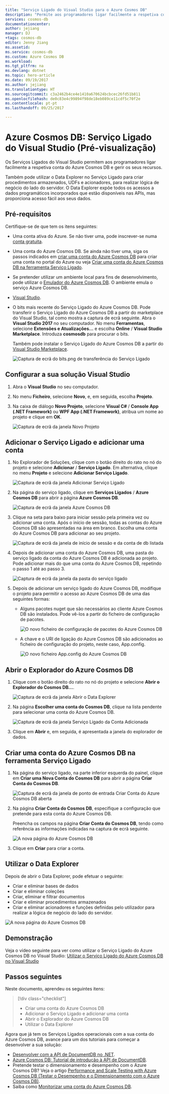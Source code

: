 ```yaml
---
title: "Serviço Ligado do Visual Studio para o Azure Cosmos DB"
description: "Permite aos programadores ligar facilmente a respetiva conta do Azure Cosmos DB e gerir recursos através dos Serviços Ligados do Visual Studio"
services: cosmos-db
documentationcenter: 
author: jejiang
manager: DJ
+tags: cosmos-db
editor: Jenny Jiang
ms.assetid: 
ms.service: cosmos-db
ms.custom: Azure Cosmos DB
ms.workload: 
ms.tgt_pltfrm: na
ms.devlang: dotnet
ms.topic: hero-article
ms.date: 09/19/2017
ms.author: jejiang
ms.translationtype: HT
ms.sourcegitcommit: c3a2462b4ce4e1410a670624bcbcec26fd51b811
ms.openlocfilehash: de0c83e4c99894f98de18eb089ce11cdf5c70f2e
ms.contentlocale: pt-pt
ms.lasthandoff: 09/25/2017

---
```

# <a name="azure-cosmos-db-visual-studio-connected-service-preview"></a>Azure Cosmos DB: Serviço Ligado do Visual Studio (Pré-visualização)

Os Serviços Ligados do Visual Studio permitem aos programadores ligar facilmente a respetiva conta do Azure Cosmos DB e gerir os seus recursos.

Também pode utilizar o Data Explorer no Serviço Ligado para criar procedimentos armazenados, UDFs e acionadores, para realizar lógica de negócio do lado do servidor. O Data Explorer expõe todos os acessos a dados programáticos incorporados que estão disponíveis nas APIs, mas proporciona acesso fácil aos seus dados.

## <a name="prerequisites"></a>Pré-requisitos

Certifique-se de que tem os itens seguintes:

* Uma conta ativa do Azure. Se não tiver uma, pode inscrever-se numa [conta gratuita](https://azure.microsoft.com/free/). 
* Uma conta do Azure Cosmos DB. Se ainda não tiver uma, siga os passos indicados em [criar uma conta do Azure Cosmos DB](create-documentdb-dotnet.md) para criar uma conta no portal do Azure ou veja [Criar uma conta do Azure Cosmos DB na ferramenta Serviço Ligado](#Create-an-Azure-Cosmo-DB-account-in-Connected-Service-tool). 
* Se pretender utilizar um ambiente local para fins de desenvolvimento, pode utilizar o [Emulador do Azure Cosmos DB](local-emulator.md). O ambiente emula o serviço Azure Cosmos DB.
* [Visual Studio](http://www.visualstudio.com/).
* O bits mais recente do Serviço Ligado do Azure Cosmos DB. Pode transferir o Serviço Ligado do Azure Cosmos DB a partir do marketplace do Visual Studio, tal como mostra a captura de ecrã seguinte. Abra o **Visual Studio 2017** no seu computador. No menu **Ferramentas**, selecione **Extensões e Atualizações...** e escolha **Online** / **Visual Studio Marketplace**. Introduza **cosmosdb** para procurar o bits.

    Também pode instalar o Serviço Ligado do Azure Cosmos DB a partir do [Visual Studio Marketplace](https://go.microsoft.com/fwlink/?linkid=858709).

    ![Captura de ecrã do bits.png de transferência do Serviço Ligado](./media/connected-service/connected-service-downloadbits.png) 

## <a id="SetupVS"></a>Configurar a sua solução Visual Studio
1. Abra o **Visual Studio** no seu computador.
2. No menu **Ficheiro**, selecione **Novo**, e, em seguida, escolha **Projeto**.
3. Na caixa de diálogo **Novo Projeto**, selecione **Visual C#** / **Console App (.NET Framework)** ou **WPF App (.NET Framework)**, atribua um nome ao projeto e clique em **OK**.

    ![Captura de ecrã da janela Novo Projeto](./media/connected-service/connected-service-new-project.png)
    
## <a name="add-connected-service-and-add-account"></a>Adicionar o Serviço Ligado e adicionar uma conta
1. No Explorador de Soluções, clique com o botão direito do rato no nó do projeto e selecione **Adicionar** / **Serviço Ligado**. Em alternativa, clique no menu **Projeto** e selecione **Adicionar Serviço Ligado**.

    ![Captura de ecrã da janela Adicionar Serviço Ligado](./media/connected-service/connected-service-add-connectedservice-rightclick.png)
2. Na página do serviço ligado, clique em **Serviços Ligados** / **Azure Cosmos DB** para abrir a página **Azure Cosmos DB**.

    ![Captura de ecrã da janela Azure Cosmos DB](./media/connected-service/connected-service-choose-azure-cosmosdb.png)
3. Clique na seta para baixo para iniciar sessão pela primeira vez ou adicionar uma conta. Após o início de sessão, todas as contas do Azure Cosmos DB são apresentadas na área em branco. Escolha uma conta do Azure Cosmos DB para adicionar ao seu projeto.

    ![Captura de ecrã da janela de início de sessão e da conta de db listada](./media/connected-service/connected-service-add-db-account.png)
4. Depois de adicionar uma conta do Azure Cosmos DB, uma pasta do serviço ligado da conta do Azure Cosmos DB é adicionada ao projeto. Pode adicionar mais do que uma conta do Azure Cosmos DB, repetindo o passo 1 até ao passo 3.

    ![Captura de ecrã da janela da pasta do serviço ligado](./media/connected-service/connected-service-add-connectedservice-folder.png)

5. Depois de adicionar um serviço ligado do Azure Cosmos DB, modifique o projeto para permitir o acesso ao Azure Cosmos DB de uma das seguintes formas:

    * Alguns pacotes nuget que são necessários ao cliente Azure Cosmos DB são instalados. Pode vê-los a partir do ficheiro de configuração de pacotes. 

        ![O novo ficheiro de configuração de pacotes do Azure Cosmos DB](./media/connected-service/connected-service-packages-config.png)   
    
    * A chave e o URI de ligação do Azure Cosmos DB são adicionados ao ficheiro de configuração do projeto, neste caso, App.config. 

        ![O novo ficheiro App.config do Azure Cosmos DB](./media/connected-service/connected-service-app-config.png) 

## <a name="open-azure-cosmos-db-explorer"></a>Abrir o Explorador do Azure Cosmos DB
1. Clique com o botão direito do rato no nó do projeto e selecione **Abrir o Explorador do Cosmos DB...**.

    ![Captura de ecrã da janela Abrir o Data Explorer](./media/connected-service/connected-service-right-click-open-data-exporer.png)
2. Na página **Escolher uma conta do Cosmos DB**, clique na lista pendente para selecionar uma conta do Azure Cosmos DB.

    ![Captura de ecrã da janela Serviço Ligado da Conta Adicionada](./media/connected-service/connected-service-open-explorer.png)
3. Clique em **Abrir** e, em seguida, é apresentada a janela do explorador de dados.

## <a id="Create-an-Azure-Cosmo-DB-account-in-Connected-Service-tool"></a>Criar uma conta do Azure Cosmos DB na ferramenta Serviço Ligado
1. Na página do serviço ligado, na parte inferior esquerda do painel, clique em **Criar uma Nova Conta do Cosmos DB** para abrir a página **Criar Conta do Cosmos DB**.

    ![Captura de ecrã da janela de ponto de entrada Criar Conta do Azure Cosmos DB aberta](./media/connected-service/connected-service-click-new-db-account.png)
2. Na página **Criar Conta do Cosmos DB**, especifique a configuração que pretende para esta conta do Azure Cosmos DB.

    Preencha os campos na página **Criar Conta do Cosmos DB**, tendo como referência as informações indicadas na captura de ecrã seguinte. 
 
    ![A nova página do Azure Cosmos DB](./media/connected-service/connected-service-create-new-account.png)        
3. Clique em **Criar** para criar a conta.

## <a name="use-data-explorer"></a>Utilizar o Data Explorer

Depois de abrir o Data Explorer, pode efetuar o seguinte:
* Criar e eliminar bases de dados
* Criar e eliminar coleções
* Criar, eliminar e filtrar documentos
* Criar e eliminar procedimentos armazenados
* Criar e eliminar acionadores e funções definidas pelo utilizador para realizar a lógica de negócio do lado do servidor. 

![A nova página do Azure Cosmos DB](./media/connected-service/connected-service-dataexplorerui.png)

## <a name="demo"></a>Demonstração

Veja o vídeo seguinte para ver como utilizar o Serviço Ligado do Azure Cosmos DB no Visual Studio: [Utilizar o Serviço Ligado do Azure Cosmos DB no Visual Studio](https://go.microsoft.com/fwlink/?linkid=858711)

## <a name="next-steps"></a>Passos seguintes
Neste documento, aprendeu os seguintes itens:

> [!div class="checklist"]
> * Criar uma conta do Azure Cosmos DB
> * Adicionar o Serviço Ligado e adicionar uma conta
> * Abrir o Explorador do Azure Cosmos DB
> * Utilizar o Data Explorer

Agora que já tem os Serviços Ligados operacionais com a sua conta do Azure Cosmos DB, avance para um dos tutoriais para começar a desenvolver a sua solução:

* [Desenvolver com a API de DocumentDB no .NET](tutorial-develop-documentdb-dotnet.md).
* [Azure Cosmos DB: Tutorial de introdução à API de DocumentDB](documentdb-get-started.md).
* Pretende testar o dimensionamento e desempenho com o Azure Cosmos DB? Veja o artigo [Performance and Scale Testing with Azure Cosmos DB (Testar o Desempenho e o Dimensionamento com o Azure Cosmos DB)](performance-testing.md).
* Saiba como [Monitorizar uma conta do Azure Cosmos DB](monitor-accounts.md).


